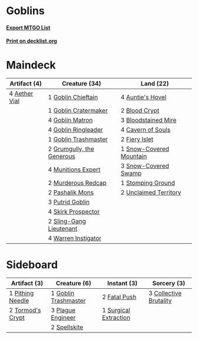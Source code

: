 # Goblins

#### [Export MTGO List](../collection/Goblins/Goblins.txt)
#### [Print on decklist.org](http://decklist.org/?deckmain=4%09Aether%20Vial%0A4%09Auntie's%20Hovel%0A2%09Blood%20Crypt%0A3%09Bloodstained%20Mire%0A4%09Cavern%20of%20Souls%0A2%09Fiery%20Islet%0A1%09Goblin%20Chieftain%0A1%09Goblin%20Cratermaker%0A4%09Goblin%20Matron%0A4%09Goblin%20Ringleader%0A1%09Goblin%20Trashmaster%0A2%09Grumgully,%20the%20Generous%0A4%09Munitions%20Expert%0A2%09Murderous%20Redcap%0A2%09Pashalik%20Mons%0A3%09Putrid%20Goblin%0A4%09Skirk%20Prospector%0A2%09Sling-Gang%20Lieutenant%0A1%09Snow-Covered%20Mountain%0A3%09Snow-Covered%20Swamp%0A1%09Stomping%20Ground%0A2%09Unclaimed%20Territory%0A4%09Warren%20Instigator&deckside=3%09Collective%20Brutality%0A2%09Fatal%20Push%0A1%09Goblin%20Trashmaster%0A1%09Pithing%20Needle%0A3%09Plague%20Engineer%0A2%09Spellskite%0A1%09Surgical%20Extraction%0A2%09Tormod's%20Crypt)
# Maindeck

|                                     Artifact (4)                                      |                                           Creature (34)                                            |                                            Land (22)                                             |
|---------------------------------------------------------------------------------------|----------------------------------------------------------------------------------------------------|--------------------------------------------------------------------------------------------------|
|4 [Aether Vial](http://gatherer.wizards.com/Pages/Card/Details.aspx?multiverseid=48146)|1 [Goblin Chieftain](http://gatherer.wizards.com/Pages/Card/Details.aspx?multiverseid=438481)       |4 [Auntie's Hovel](http://gatherer.wizards.com/Pages/Card/Details.aspx?multiverseid=153457)       |
|                                                                                       |1 [Goblin Cratermaker](http://gatherer.wizards.com/Pages/Card/Details.aspx?multiverseid=452853)     |2 [Blood Crypt](http://gatherer.wizards.com/Pages/Card/Details.aspx?multiverseid=97102)           |
|                                                                                       |4 [Goblin Matron](http://gatherer.wizards.com/Pages/Card/Details.aspx?multiverseid=15810)           |3 [Bloodstained Mire](http://gatherer.wizards.com/Pages/Card/Details.aspx?multiverseid=405094)    |
|                                                                                       |4 [Goblin Ringleader](http://gatherer.wizards.com/Pages/Card/Details.aspx?multiverseid=27664)       |4 [Cavern of Souls](http://gatherer.wizards.com/Pages/Card/Details.aspx?multiverseid=278058)      |
|                                                                                       |1 [Goblin Trashmaster](http://gatherer.wizards.com/Pages/Card/Details.aspx?multiverseid=447280)     |2 [Fiery Islet](http://gatherer.wizards.com/Pages/Card/Details.aspx?multiverseid=464187)          |
|                                                                                       |2 [Grumgully, the Generous](http://gatherer.wizards.com/Pages/Card/Details.aspx?multiverseid=473154)|1 [Snow-Covered Mountain](http://gatherer.wizards.com/Pages/Card/Details.aspx?multiverseid=121233)|
|                                                                                       |4 [Munitions Expert](http://gatherer.wizards.com/Pages/Card/Details.aspx?multiverseid=464158)       |3 [Snow-Covered Swamp](http://gatherer.wizards.com/Pages/Card/Details.aspx?multiverseid=121256)   |
|                                                                                       |2 [Murderous Redcap](http://gatherer.wizards.com/Pages/Card/Details.aspx?multiverseid=370518)       |1 [Stomping Ground](http://gatherer.wizards.com/Pages/Card/Details.aspx?multiverseid=405110)      |
|                                                                                       |2 [Pashalik Mons](http://gatherer.wizards.com/Pages/Card/Details.aspx?multiverseid=464087)          |2 [Unclaimed Territory](http://gatherer.wizards.com/Pages/Card/Details.aspx?multiverseid=435419)  |
|                                                                                       |3 [Putrid Goblin](http://gatherer.wizards.com/Pages/Card/Details.aspx?multiverseid=464050)          |                                                                                                  |
|                                                                                       |4 [Skirk Prospector](http://gatherer.wizards.com/Pages/Card/Details.aspx?multiverseid=159051)       |                                                                                                  |
|                                                                                       |2 [Sling-Gang Lieutenant](http://gatherer.wizards.com/Pages/Card/Details.aspx?multiverseid=464057)  |                                                                                                  |
|                                                                                       |4 [Warren Instigator](http://gatherer.wizards.com/Pages/Card/Details.aspx?multiverseid=438472)      |                                                                                                  |


# Sideboard

|                                       Artifact (3)                                        |                                         Creature (6)                                          |                                          Instant (3)                                           |                                           Sorcery (3)                                           |
|-------------------------------------------------------------------------------------------|-----------------------------------------------------------------------------------------------|------------------------------------------------------------------------------------------------|-------------------------------------------------------------------------------------------------|
|1 [Pithing Needle](http://gatherer.wizards.com/Pages/Card/Details.aspx?multiverseid=129526)|1 [Goblin Trashmaster](http://gatherer.wizards.com/Pages/Card/Details.aspx?multiverseid=447280)|2 [Fatal Push](http://gatherer.wizards.com/Pages/Card/Details.aspx?multiverseid=423724)         |3 [Collective Brutality](http://gatherer.wizards.com/Pages/Card/Details.aspx?multiverseid=414380)|
|2 [Tormod's Crypt](http://gatherer.wizards.com/Pages/Card/Details.aspx?multiverseid=389723)|3 [Plague Engineer](http://gatherer.wizards.com/Pages/Card/Details.aspx?multiverseid=464049)   |1 [Surgical Extraction](http://gatherer.wizards.com/Pages/Card/Details.aspx?multiverseid=397706)|                                                                                                 |
|                                                                                           |2 [Spellskite](http://gatherer.wizards.com/Pages/Card/Details.aspx?multiverseid=397743)        |                                                                                                |                                                                                                 |

